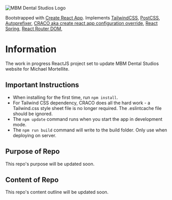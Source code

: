 ![MBM Dental Studios Logo](/images/logoImages/MBMDentalLogo_Year.png)


Bootstrapped with [Create React App](https://github.com/facebook/create-react-app). Implements [TailwindCSS](https://tailwindcss.com/), [PostCSS](https://www.npmjs.com/package/postcss), [Autoprefixer](https://www.npmjs.com/package/autoprefixer), [CRACO aka create react app configuration override](https://github.com/gsoft-inc/craco), [React Spring](https://www.react-spring.io/), [React Router DOM](https://www.npmjs.com/package/react-router-dom), 


# Information

The work in progress ReactJS project set to update MBM Dental Studios website for Michael Mortellite.


## Important Instructions

- When installing for the first time, run `npm install`.
- For Tailwind CSS dependency, CRACO does all the hard work - a Tailwind.css style sheet file is no longer required. The .eslintcache file should be ignored.
- The `npm update` command runs when you start the app in development mode.
- The `npm run build` command will write to the build folder. Only use when deploying on server.


## Purpose of Repo

This repo's purpose will be updated soon.


## Content of Repo

This repo's content outline will be updated soon.
